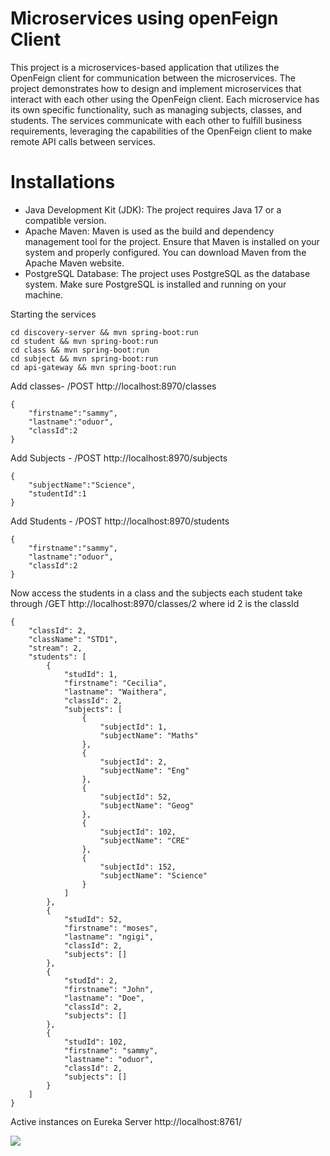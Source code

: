 # Microservices using openFeign Client

This project is a microservices-based application that utilizes the OpenFeign client for communication between the microservices. The project demonstrates how to 
design and implement microservices that interact with each other using the OpenFeign client. Each microservice has its own specific functionality, such as managing 
subjects, classes, and students. The services communicate with each other to fulfill business requirements, leveraging the capabilities of the OpenFeign client to make 
remote API calls between services.

# Installations

- Java Development Kit (JDK): The project requires Java 17 or a compatible version. 
- Apache Maven: Maven is used as the build and dependency management tool for the project. 
Ensure that Maven is installed on your system and properly configured. You can download Maven from the Apache Maven website.
- PostgreSQL Database: The project uses PostgreSQL as the database system. Make sure PostgreSQL is installed and running on your machine. 

Starting the services
```
cd discovery-server && mvn spring-boot:run
cd student && mvn spring-boot:run
cd class && mvn spring-boot:run
cd subject && mvn spring-boot:run
cd api-gateway && mvn spring-boot:run
```
Add classes- /POST http://localhost:8970/classes
```
{
    "firstname":"sammy",
    "lastname":"oduor",
    "classId":2
}
```
Add Subjects - /POST http://localhost:8970/subjects

```
{
    "subjectName":"Science",
    "studentId":1
}
```
Add Students - /POST http://localhost:8970/students

```
{
    "firstname":"sammy",
    "lastname":"oduor",
    "classId":2
}
```
Now access the students in a class and the subjects each student take through
/GET http://localhost:8970/classes/2 where id 2 is the classId
```
{
    "classId": 2,
    "className": "STD1",
    "stream": 2,
    "students": [
        {
            "studId": 1,
            "firstname": "Cecilia",
            "lastname": "Waithera",
            "classId": 2,
            "subjects": [
                {
                    "subjectId": 1,
                    "subjectName": "Maths"
                },
                {
                    "subjectId": 2,
                    "subjectName": "Eng"
                },
                {
                    "subjectId": 52,
                    "subjectName": "Geog"
                },
                {
                    "subjectId": 102,
                    "subjectName": "CRE"
                },
                {
                    "subjectId": 152,
                    "subjectName": "Science"
                }
            ]
        },
        {
            "studId": 52,
            "firstname": "moses",
            "lastname": "ngigi",
            "classId": 2,
            "subjects": []
        },
        {
            "studId": 2,
            "firstname": "John",
            "lastname": "Doe",
            "classId": 2,
            "subjects": []
        },
        {
            "studId": 102,
            "firstname": "sammy",
            "lastname": "oduor",
            "classId": 2,
            "subjects": []
        }
    ]
}
```
Active instances on Eureka Server  http://localhost:8761/

![](/resources/eureka.png)
